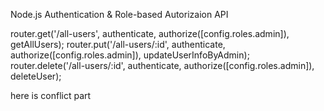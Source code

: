 Node.js Authentication & Role-based Autorizaion API

router.get('/all-users', authenticate, authorize([config.roles.admin]), getAllUsers);
router.put('/all-users/:id', authenticate, authorize([config.roles.admin]), updateUserInfoByAdmin);
router.delete('/all-users/:id', authenticate, authorize([config.roles.admin]), deleteUser);


here is conflict part
